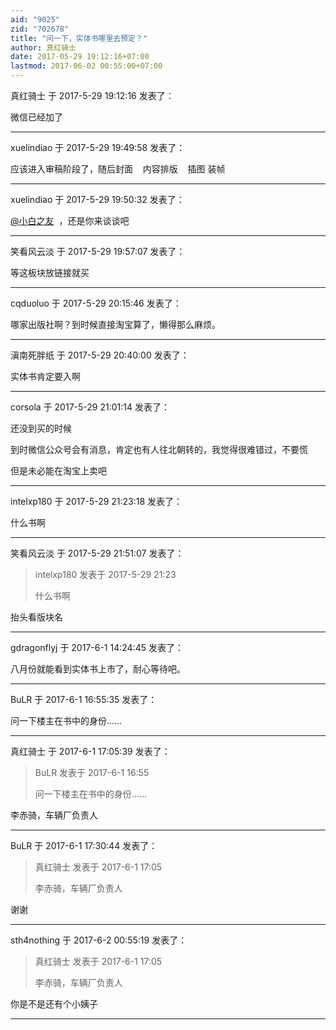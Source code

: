 ```yaml
---
aid: "9025"
zid: "702678"
title: "问一下，实体书哪里去预定？"
author: 真红骑士
date: 2017-05-29 19:12:16+07:00
lastmod: 2017-06-02 00:55:00+07:00
---
```


真红骑士 于 2017-5-29 19:12:16 发表了：

微信已经加了

---

xuelindiao 于 2017-5-29 19:49:58 发表了：

应该进入审稿阶段了，随后封面    内容排版    插图 装帧

---

xuelindiao 于 2017-5-29 19:50:32 发表了：

[@小白之友](https://bbs.northdy.com/home.php?mod=space&uid=76559)  ，还是你来谈谈吧

---

笑看风云淡 于 2017-5-29 19:57:07 发表了：

等这板块放链接就买

---

cqduoluo 于 2017-5-29 20:15:46 发表了：

哪家出版社啊？到时候直接淘宝算了，懒得那么麻烦。

---

滇南死胖纸 于 2017-5-29 20:40:00 发表了：

实体书肯定要入啊

---

corsola 于 2017-5-29 21:01:14 发表了：

还没到买的时候

到时微信公众号会有消息，肯定也有人往北朝转的，我觉得很难错过，不要慌

但是未必能在淘宝上卖吧

---

intelxp180 于 2017-5-29 21:23:18 发表了：

什么书啊

---

笑看风云淡 于 2017-5-29 21:51:07 发表了：

> intelxp180 发表于 2017-5-29 21:23
>
> 什么书啊

抬头看版块名

---

gdragonflyj 于 2017-6-1 14:24:45 发表了：

八月份就能看到实体书上市了，耐心等待吧。

---

BuLR 于 2017-6-1 16:55:35 发表了：

问一下楼主在书中的身份……

---

真红骑士 于 2017-6-1 17:05:39 发表了：

> BuLR 发表于 2017-6-1 16:55
>
> 问一下楼主在书中的身份……

李赤骑，车辆厂负责人

---

BuLR 于 2017-6-1 17:30:44 发表了：

> 真红骑士 发表于 2017-6-1 17:05
>
> 李赤骑，车辆厂负责人

谢谢

---

sth4nothing 于 2017-6-2 00:55:19 发表了：

> 真红骑士 发表于 2017-6-1 17:05
>
> 李赤骑，车辆厂负责人

你是不是还有个小姨子

---
